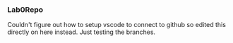 ### Lab0Repo
Couldn't figure out how to setup vscode to connect to github so edited this directly on here instead.
Just testing the branches.
